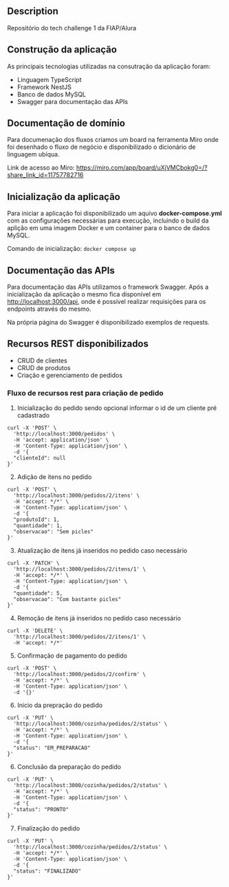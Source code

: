 ## Description

Repositório do tech challenge 1 da FIAP/Alura


## Construção da aplicação

As principais tecnologias utilizadas na consutração da aplicação foram:

- Linguagem TypeScript
- Framework NestJS
- Banco de dados MySQL
- Swagger para documentação das APIs

## Documentação de domínio

Para documenação dos fluxos criamos um board na ferramenta Miro onde foi desenhado o fluxo de negócio e disponibilizado o dicionário de linguagem ubíqua.

Link de acesso ao Miro: https://miro.com/app/board/uXjVMCbokg0=/?share_link_id=11757782716

## Inicialização da aplicação

Para iniciar a aplicação foi disponibilizado um aquivo **docker-compose.yml** com as configurações necessárias para execução, incluindo o build da aplição em uma imagem Docker e um container para o banco de dados MySQL.

Comando de inicialização:
```docker compose up```

## Documentação das APIs

Para documentação das APIs utilizamos o framework Swagger. Após a inicialização da aplicação o mesmo fica disponível em [http://localhost:3000/api](http://localhost:3000/api), onde é possível realizar requisições para os endpoints através do mesmo.

Na própria página do Swagger é disponibilizado exemplos de requests.

## Recursos REST disponibilizados

- CRUD de clientes
- CRUD de produtos
- Criação e gerenciamento de pedidos

### Fluxo de recursos rest para criação de pedido

1. Inicialização do pedido sendo opcional informar o id de um cliente pré cadastrado

```curl
curl -X 'POST' \
  'http://localhost:3000/pedidos' \
  -H 'accept: application/json' \
  -H 'Content-Type: application/json' \
  -d '{
  "clienteId": null
}'
```

2. Adição de itens no pedido

```curl
curl -X 'POST' \
  'http://localhost:3000/pedidos/2/itens' \
  -H 'accept: */*' \
  -H 'Content-Type: application/json' \
  -d '{
  "produtoId": 1,
  "quantidade": 1,
  "observacao": "Sem picles"
}'
```

3. Atualização de itens já inseridos no pedido caso necessário

```curl
curl -X 'PATCH' \
  'http://localhost:3000/pedidos/2/itens/1' \
  -H 'accept: */*' \
  -H 'Content-Type: application/json' \
  -d '{
  "quantidade": 5,
  "observacao": "Com bastante picles"
}'
```

4. Remoção de itens já inseridos no pedido caso necessário

```curl
curl -X 'DELETE' \
  'http://localhost:3000/pedidos/2/itens/1' \
  -H 'accept: */*'
```

5. Confirmação de pagamento do pedido

```curl
curl -X 'POST' \
  'http://localhost:3000/pedidos/2/confirm' \
  -H 'accept: */*' \
  -H 'Content-Type: application/json' \
  -d '{}'
```

6. Inicio da prepração do pedido

```curl
curl -X 'PUT' \
  'http://localhost:3000/cozinha/pedidos/2/status' \
  -H 'accept: */*' \
  -H 'Content-Type: application/json' \
  -d '{
  "status": "EM_PREPARACAO"
}'
```

6. Conclusão da preparação do pedido

```curl
curl -X 'PUT' \
  'http://localhost:3000/cozinha/pedidos/2/status' \
  -H 'accept: */*' \
  -H 'Content-Type: application/json' \
  -d '{
  "status": "PRONTO"
}'
```

7. Finalização do pedido

```curl
curl -X 'PUT' \
  'http://localhost:3000/cozinha/pedidos/2/status' \
  -H 'accept: */*' \
  -H 'Content-Type: application/json' \
  -d '{
  "status": "FINALIZADO"
}'
```
